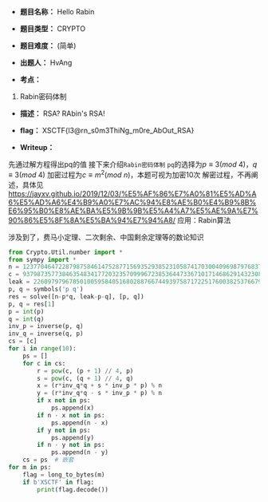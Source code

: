 * **题目名称：** Hello Rabin

* **题目类型：** CRYPTO
* **题目难度：** (简单)

* **出题人：** HvAng

* **考点：**  

1. Rabin密码体制

* **描述：**  RSA? RAbin's RSA!

* **flag：** XSCTF{l3@rn_s0m3ThiNg_m0re_AbOut_RSA}

* **Writeup：**

先通过解方程得出pq的值
接下来介绍`Rabin密码体制`
`pq`的选择为$p\equiv 3(mod\ 4) ，q\equiv 3(mod\ 4)$
加密过程为$c\equiv m^{2}(mod\ n)$，本题可视为加密10次
解密过程，不再阐述，具体见
<https://jayxv.github.io/2019/12/03/%E5%AF%86%E7%A0%81%E5%AD%A6%E5%AD%A6%E4%B9%A0%E7%AC%94%E8%AE%B0%E4%B9%8B%E6%95%B0%E8%AE%BA%E5%9B%9B%E5%A4%A7%E5%AE%9A%E7%90%86%E5%8F%8A%E5%BA%94%E7%94%A8/>
应用：Rabin算法

涉及到了，费马小定理、二次剩余、中国剩余定理等的数论知识

```py
from Crypto.Util.number import *
from sympy import *
n = 123770464722879875846147528771569352938523105874170300409698797683747065712342412852753983919607247435286831826829154246631594440438265991968052833136054609782019415414359689344338765339538186089578881299308829109038556899321052446424489915629599789771281810924457818696680210413736875796916662846753611927137
c = 937987357738463548341772032357099967238536447336710171468629143230825950984798822063933743987627939764489626527758496426279640526380007252841212548571135543249543948520210341525909244307513053998652463075539181346428246147649057840441386462983315704583655218511095470636987143707392959236332237163787646178
leak = 22609797967850100595840516802887667449397587172251760038253766792312875206678099225977476589847795843516981573514959390823230936887101624955018947945421518
p, q = symbols('p q')
res = solve([n-p*q, leak-p-q], [p, q])
p, q = res[1]
p = int(p)
q = int(q)
inv_p = inverse(p, q)
inv_q = inverse(q, p)
cs = [c]
for i in range(10):
    ps = []
    for c in cs:
        r = pow(c, (p + 1) // 4, p)
        s = pow(c, (q + 1) // 4, q)
        x = (r*inv_q*q + s * inv_p * p) % n
        y = (r*inv_q*q - s * inv_p * p) % n
        if x not in ps:
            ps.append(x)
        if n - x not in ps:
            ps.append(n - x)
        if y not in ps:
            ps.append(y)
        if n - y not in ps:
            ps.append(n - y)
    cs = ps  # 嵌套
for m in ps:
    flag = long_to_bytes(m)
    if b'XSCTF' in flag:
        print(flag.decode())
```
